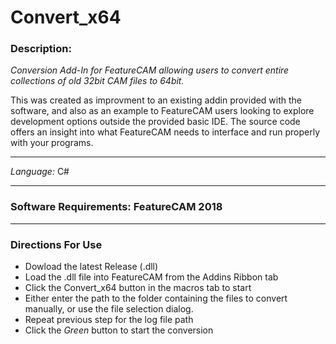 # Convert_x64

### Description:
*Conversion Add-In for FeatureCAM allowing users to convert entire collections of old 32bit CAM files to 64bit.*

This was created as improvment to an existing addin provided with the software, and also as an example to FeatureCAM users looking to explore development options outside the provided basic IDE. The source code offers an insight into what FeatureCAM needs to interface and run properly with your programs.
***

_Language:_ C#
***

### Software Requirements: FeatureCAM 2018
***

### Directions For Use
* Dowload the latest Release (.dll)
* Load the .dll file into FeatureCAM from the Addins Ribbon tab
* Click the Convert_x64 button in the macros tab to start
* Either enter the path to the folder containing the files to convert manually, or use the file selection dialog.
* Repeat previous step for the log file path
* Click the *Green* button to start the conversion
